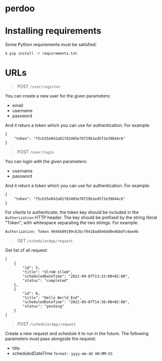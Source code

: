 # perdoo

# Installing requirements

Some Python requirements must be satisfied:

    $ pip install -r requirements.txt


# URLs

> POST
``/user/register``

You can create a new user for the given parameters:
- email
- username
- password

And it return a token which you can use for authentication. For example:
```
{
    "token": "f5cb35e042a81f82403e78f29b1ed5f2e39844c6"
}
```


> POST
``/user/login``

You can login with the given parameters:
- username
- password

And it return a token which you can use for authentication. For example:
```
{
    "token": "f5cb35e042a81f82403e78f29b1ed5f2e39844c6"
}
```

For clients to authenticate, the token key should be included in the `Authorization` HTTP header. The key should be prefixed by the string literal "Token", with whitespace separating the two strings. For example:
```
Authorization: Token 9944b09199c62bcf9418ad846dd0e4bbdfc6ee4b
```


> GET
``/schedulerApp/request``

Get list of all request:
```
[
    {
        "id": 5,
        "title": "dlroW olleH",
        "scheduledDateTime": "2022-09-07T13:33:00+02:00",
        "status": "completed"
    },
    {
        "id": 6,
        "title": "Hello World End",
        "scheduledDateTime": "2022-09-07T14:30:00+02:00",
        "status": "pending"
    }
]
```


> POST
``/schedulerApp/request``

Create a new request and schedule it to run in the future. The following parameters must pass alongside the request:
- title
- scheduledDateTime `format: yyyy-mm-dd HH:MM:SS`

